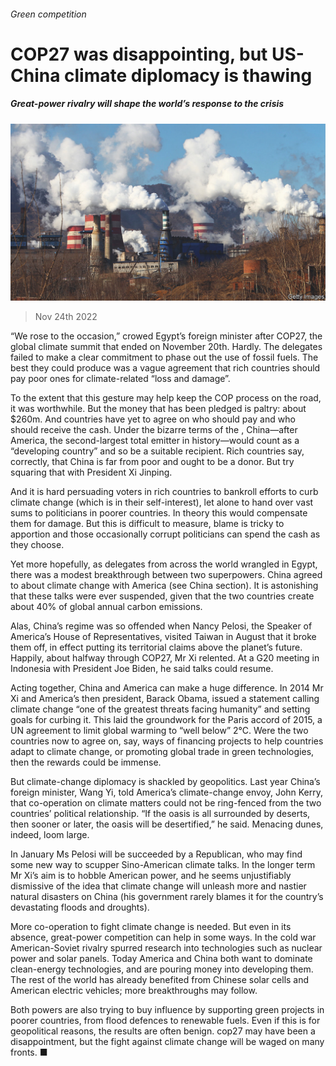 ###### Green competition

# COP27 was disappointing, but US-China climate diplomacy is thawing 

##### Great-power rivalry will shape the world’s response to the crisis 

![image](images/20221126_LDP003.jpg) 

> Nov 24th 2022 

“We rose to the occasion,” crowed Egypt’s foreign minister after COP27, the global climate summit that ended on November 20th. Hardly. The delegates failed to make a clear commitment to phase out the use of fossil fuels. The best they could produce was a vague agreement that rich countries should pay poor ones for climate-related “loss and damage”. 

To the extent that this gesture may help keep the COP process on the road, it was worthwhile. But the money that has been pledged is paltry: about $260m. And countries have yet to agree on who should pay and who should receive the cash. Under the bizarre terms of the , China—after America, the second-largest total emitter in history—would count as a “developing country” and so be a suitable recipient. Rich countries say, correctly, that China is far from poor and ought to be a donor. But try squaring that with President Xi Jinping.

And it is hard persuading voters in rich countries to bankroll efforts to curb climate change (which is in their self-interest), let alone to hand over vast sums to politicians in poorer countries. In theory this would compensate them for damage. But this is difficult to measure, blame is tricky to apportion and those occasionally corrupt politicians can spend the cash as they choose. 

Yet more hopefully, as delegates from across the world wrangled in Egypt, there was a modest breakthrough between two superpowers. China agreed to  about climate change with America (see China section). It is astonishing that these talks were ever suspended, given that the two countries create about 40% of global annual carbon emissions. 

Alas, China’s regime was so offended when Nancy Pelosi, the Speaker of America’s House of Representatives, visited Taiwan in August that it broke them off, in effect putting its territorial claims above the planet’s future. Happily, about halfway through COP27, Mr Xi relented. At a G20 meeting in Indonesia with President Joe Biden, he said talks could resume. 

Acting together, China and America can make a huge difference. In 2014 Mr Xi and America’s then president, Barack Obama, issued a statement calling climate change “one of the greatest threats facing humanity” and setting goals for curbing it. This laid the groundwork for the Paris accord of 2015, a UN agreement to limit global warming to “well below” 2°C. Were the two countries now to agree on, say, ways of financing projects to help countries adapt to climate change, or promoting global trade in green technologies, then the rewards could be immense. 

But climate-change diplomacy is shackled by geopolitics. Last year China’s foreign minister, Wang Yi, told America’s climate-change envoy, John Kerry, that co-operation on climate matters could not be ring-fenced from the two countries’ political relationship. “If the oasis is all surrounded by deserts, then sooner or later, the oasis will be desertified,” he said. Menacing dunes, indeed, loom large. 

In January Ms Pelosi will be succeeded by a Republican, who may find some new way to scupper Sino-American climate talks. In the longer term Mr Xi’s aim is to hobble American power, and he seems unjustifiably dismissive of the idea that climate change will unleash more and nastier natural disasters on China (his government rarely blames it for the country’s devastating floods and droughts). 

More co-operation to fight climate change is needed. But even in its absence, great-power competition can help in some ways. In the cold war American-Soviet rivalry spurred research into technologies such as nuclear power and solar panels. Today America and China both want to dominate clean-energy technologies, and are pouring money into developing them. The rest of the world has already benefited from Chinese solar cells and American electric vehicles; more breakthroughs may follow. 

Both powers are also trying to buy influence by supporting green projects in poorer countries, from flood defences to renewable fuels. Even if this is for geopolitical reasons, the results are often benign. cop27 may have been a disappointment, but the fight against climate change will be waged on many fronts. ■



